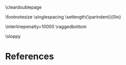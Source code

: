 \cleardoublepage

\footnotesize
\singlespacing
\setlength{\parindent}{0in}

<!-- https://tex.stackexchange.com/a/528905 --> 
\interlinepenalty=10000
\raggedbottom

<!-- https://tex.stackexchange.com/a/15656 -->
\sloppy

# References
